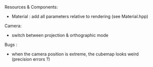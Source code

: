 Resources & Components:

- Material : add all parameters relative to rendering (see Material.hpp)

Camera:

- switch between projection & orthographic mode

Bugs :

- when the camera position is extreme, the cubemap looks weird (precision errors ?)
